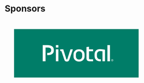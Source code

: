 # Sponsors

<img src="images/PivotalLogo.png" style="border:none; box-shadow:none; margin: 30px" width="400px"/>

